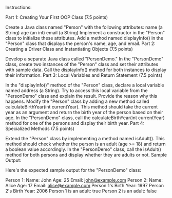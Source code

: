 Instructions:

Part 1: Creating Your First OOP Class (7.5 points)

Create a Java class named "Person" with the following attributes:
name (a String)
age (an int)
email (a String)
Implement a constructor in the "Person" class to initialize these attributes.
Add a method named displayInfo() in the "Person" class that displays the person's name, age, and email.
Part 2: Creating a Driver Class and Instantiating Objects (7.5 points)

Develop a separate Java class called "PersonDemo."
In the "PersonDemo" class, create two instances of the "Person" class and set their attributes with sample data.
Call the displayInfo() method for both instances to display their information.
Part 3: Local Variables and Return Statement (7.5 points)

In the "displayInfo()" method of the "Person" class, declare a local variable named address (a String).
Try to access this local variable from the "PersonDemo" class and explain the result. Provide the reason why this happens.
Modify the "Person" class by adding a new method called calculateBirthYear(int currentYear). This method should take the current year as an argument and return the birth year of the person based on their age.
In the "PersonDemo" class, call the calculateBirthYear(int currentYear) method for one of the persons and display their birth year.
Part 4: Specialized Methods (7.5 points)

Extend the "Person" class by implementing a method named isAdult(). This method should check whether the person is an adult (age >= 18) and return a boolean value accordingly.
In the "PersonDemo" class, call the isAdult() method for both persons and display whether they are adults or not.
Sample Output:

Here's the expected sample output for the "PersonDemo" class:

Person 1:
Name: John
Age: 25
Email: john@example.com
Person 2:
Name: Alice
Age: 17
Email: alice@example.com
Person 1's Birth Year: 1997
Person 2's Birth Year: 2006
Person 1 is an adult: true
Person 2 is an adult: false
